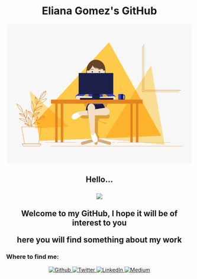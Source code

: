 <h1 align="center">Eliana Gomez's GitHub</h1>

<p align='center'>
  <img src=https://github.com/ElianaGomez2020/ElianaGomez2020/blob/main/GITHUB.gif width="500">
</p>

<h2 align="center">
  
  Hello...
  
  <p align='center'>
  <img src=https://emojis.slackmojis.com/emojis/images/1542340470/4976/perfect.gif?1542340470 width="50">
</p>
  
  Welcome to my GitHub, I hope it will be of interest to you
  
  here you will find something about my work
</h2>



<h3>Where to find me:</h3>

<p align='center'>
  <a href="https://github.com/ElianaGomez2020" target="_blank"><img alt="Github" src="https://emojis.slackmojis.com/emojis/images/1450822151/257/github.png?1450822151" width="50" />
  </a> 
  <a href="https://twitter.com/ElianaG2020" target="_blank"><img alt="Twitter" src="https://emojis.slackmojis.com/emojis/images/1450733056/231/twitter.png?1450733056" width="50" />
  </a>
  <a href="https://www.linkedin.com/in/eliana-gomez-suarez/?locale=en_US" target="_blank"><img alt="LinkedIn" src="https://emojis.slackmojis.com/emojis/images/1470343326/711/linkedin.png?1470343326" width="50" />
  </a> 
  <a href="https://elianagomez.medium.com" target="_blank"><img alt="Medium" src="https://emojis.slackmojis.com/emojis/images/1538663342/4762/medium.png?1538663342" width="50" />
  </a>
</p>

<!--### Hi there 👋
**rogerrendons/rogerrendons** is a ✨ _special_ ✨ repository because its `README.md` (this file) appears on your GitHub profile.
Here are some ideas to get you started:
- 🔭 I’m currently working on ...
- 🌱 I’m currently learning ...
- 👯 I’m looking to collaborate on ...
- 🤔 I’m looking for help with ...
- 💬 Ask me about ...
- 📫 How to reach me: ...
- 😄 Pronouns: ...
- ⚡ Fun fact: ...
-->
